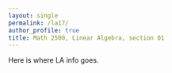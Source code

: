 ```yaml
---
layout: single
permalink: /la17/
author_profile: true
title: Math 2500, Linear Algebra, section 01
---
```


Here is where LA info goes.

